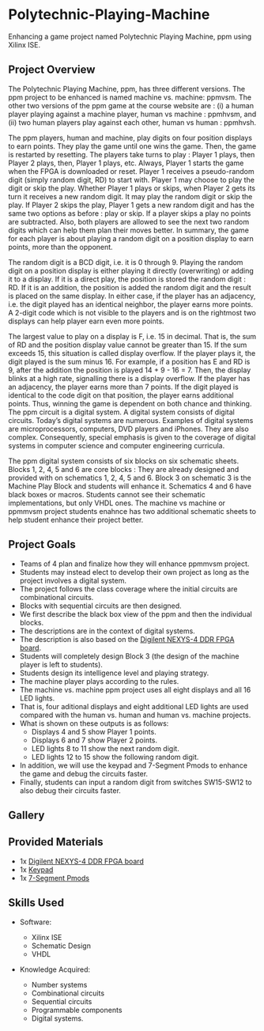 # Polytechnic-Playing-Machine

Enhancing a game project named Polytechnic Playing Machine, ppm using Xilinx ISE.

## Project Overview

The Polytechnic Playing Machine, ppm, has three different versions. The ppm project to be enhanced is named machine vs. machine: ppmvsm. The other two versions of the ppm game at the course website are : (i) a human player playing against a machine player, human vs machine : ppmhvsm, and (ii) two human players play against each other, human vs human : ppmhvsh. 

The ppm players, human and machine, play digits on four position displays to earn points. They play the game until one wins the game. Then, the game is restarted by resetting. The players take turns to play : Player 1 plays, then Player 2 plays, then, Player 1 plays, etc. Always, Player 1 starts the game when the FPGA is downloaded or reset. Player 1 receives a pseudo-random digit (simply random digit, RD) to start with. Player 1 may choose to play the digit or skip the play. Whether Player 1 plays or skips, when Player 2 gets its turn it receives a new random digit. It may play the random digit or skip the play. If Player 2 skips the play, Player 1 gets a new random digit and has the same two options as before : play or skip. If a player skips a play no points are subtracted. Also, both players are allowed to see the next two random digits which can help them plan their moves better. In summary, the game for each player is about playing a random digit on a position display to earn points, more than the opponent. 

The random digit is a BCD digit, i.e. it is 0 through 9. Playing the random digit on a position display is either playing it directly (overwriting) or adding it to a display. If it is a direct play, the position is stored the random digit : RD. If it is an addition, the position is added the random digit and the result is placed on the same display. In either case, if the player has an adjacency, i.e. the digit played has an identical neighbor, the player earns more points. A 2-digit code which is not visible to the players and is on the rightmost two displays can help player earn even more points. 

The largest value to play on a display is F, i.e. 15 in decimal. That is, the sum of RD and the position display value cannot be greater than 15. If the sum exceeds 15, this situation is called display overflow. If the player plays it, the digit played is the sum minus 16. For example, if a position has E and RD is 9, after the addition the position is played 14 + 9 - 16 = 7. Then, the display blinks at a high rate, signalling there is a display overflow. If the player has an adjacency, the player earns more than 7 points. If the digit played is identical to the code digit on that position, the player earns additional points. Thus, winning the game is dependent on both chance and thinking. The ppm circuit is a digital system. A digital system consists of digital circuits. Today’s digital systems are numerous. Examples of digital systems are microprocessors, computers, DVD players and iPhones. They are also complex. Consequently, special emphasis is given to the coverage of digital systems in computer science and computer engineering curricula.

The ppm digital system consists of six blocks on six schematic sheets. Blocks 1, 2, 4, 5 and 6 are core blocks : They are already designed and provided with on schematics 1, 2, 4, 5 and 6. Block 3 on schematic 3 is the Machine Play Block and students will enhance it. Schematics 4 and 6 have black boxes or macros. Students cannot see their schematic implementations, but only VHDL ones. The machine vs machine or ppmmvsm project students enahnce has two additional schematic sheets to help student enhance their project better.

## Project Goals

* Teams of 4 plan and finalize how they will enhance ppmmvsm project.
* Students may instead elect to develop their own project as long as the project involves a digital system.
* The project follows the class coverage where the initial circuits are combinational circuits.
* Blocks with sequential circuits are then designed.
* We first describe the black box view of the ppm and then the individual blocks.
* The descriptions are in the context of digital systems.
* The description is also based on the [Digilent NEXYS-4 DDR FPGA board](https://www.digikey.com/products/en/development-boards-kits-programmers/evaluation-boards-embedded-complex-logic-fpga-cpld/796?k=digilent&k=410-292&pkeyword=digilent&sv=0&sf=0&FV=-8%7C796&quantity=&ColumnSort=0&page=1&pageSize=25).
* Students will completely design Block 3 (the design of the machine player is left to students).
* Students design its intelligence level and playing strategy.
* The machine player plays according to the rules.
* The machine vs. machine ppm project uses all eight displays and all 16 LED lights. 
* That is, four aditional displays and eight additional LED lights are used compared with the human vs. human and human vs. machine projects. 
* What is shown on these outputs is as follows:
  * Displays 4 and 5 show Player 1 points.
  * Displays 6 and 7 show Player 2 points.
  * LED lights 8 to 11 show the next random digit.
  * LED lights 12 to 15 show the following random digit.
* In addition, we will use the keypad and 7-Segment Pmods to enhance the game and debug the circuits faster. 
* Finally, students can input a random digit from switches SW15-SW12 to also debug their circuits faster.

## Gallery

## Provided Materials

* 1x [Digilent NEXYS-4 DDR FPGA board](https://www.digikey.com/products/en/development-boards-kits-programmers/evaluation-boards-embedded-complex-logic-fpga-cpld/796?k=digilent&k=410-292&pkeyword=digilent&sv=0&sf=0&FV=-8%7C796&quantity=&ColumnSort=0&page=1&pageSize=25)
* 1x [Keypad](https://www.digikey.com/products/en/switches/keypad-switches/202?k=14662&pkeyword=&sv=0&sf=0&FV=-8%7C202&quantity=&ColumnSort=0&page=1&pageSize=25)
* 1x [7-Segment Pmods](https://www.adafruit.com/product/3108)

## Skills Used

* Software:
  * Xilinx ISE
  * Schematic Design
  * VHDL
  
* Knowledge Acquired: 
  * Number systems
  * Combinational circuits
  * Sequential circuits
  * Programmable components
  * Digital systems.
